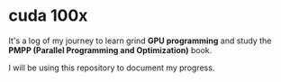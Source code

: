 # cuda 100x

It's a log of my journey to learn grind **GPU programming** and study the **PMPP (Parallel Programming and Optimization)** book.

I will be using this repository to document my progress.
